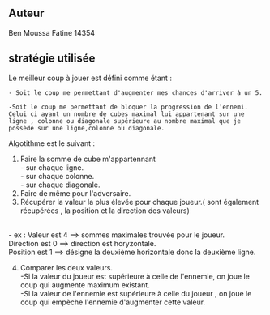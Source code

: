 ## Auteur ##
Ben Moussa Fatine 14354

## stratégie utilisée ##
 
Le meilleur coup à jouer est défini comme étant : 

    - Soit le coup me permettant d'augmenter mes chances d'arriver à un 5.

    -Soit le coup me permettant de bloquer la progression de l'ennemi. 
    Celui ci ayant un nombre de cubes maximal lui appartenant sur une ligne , colonne ou diagonale supérieure au nombre maximal que je possède sur une ligne,colonne ou diagonale. 

Algotithme est le suivant : 

1. Faire la somme de cube m'appartennant
        </br> - sur chaque ligne.
        </br> - sur chaque colonne.
        </br> - sur chaque diagonale.
2. Faire de même pour l'adversaire.
3. Récupérer la valeur la plus élevée pour chaque joueur.( sont également récupérées , la position et la direction des valeurs)</br>
</br>
    - ex : Valeur est 4 ==> sommes        maximales trouvée pour le joueur.
     </br>Direction est 0 ==> direction est horyzontale.</br>
     Position est 1 ==> désigne la deuxième horizontale donc la deuxième ligne.

4. Comparer les deux valeurs.</br> 
    -Si la valeur du joueur est supérieure à celle de l'ennemie, on joue le coup qui augmente maximum existant.</br>
    -Si la valeur de l'ennemie est supérieure à celle du joueur , on joue le coup qui empèche l'ennemie d'augmenter cette valeur.
